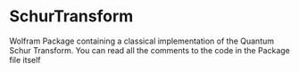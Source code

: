 # SchurTransform
Wolfram Package containing a classical implementation of the Quantum Schur Transform. You can read all the comments to the code in the Package file itself
